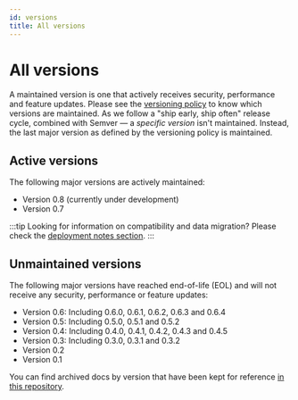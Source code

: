 ```yaml
---
id: versions
title: All versions
---
```


# All versions

A maintained version is one that actively receives security, performance and feature updates. Please see the
[versioning policy](https://github.com/skytable/rfcs/blob/next/rfcs/rfc-1.md) to know which versions are maintained.
As we follow a "ship early, ship often" release cycle, combined with Semver — a _specific version_ isn't
maintained. Instead, the last major version as defined by the versioning policy is maintained.

## Active versions

The following major versions are actively maintained:

- Version 0.8 (currently under development)
- Version 0.7

:::tip
Looking for information on compatibility and data migration? Please check the [deployment notes section](deployment-notes).
:::

## Unmaintained versions

The following major versions have reached end-of-life (EOL) and will not receive any security, performance or feature
updates:

- Version 0.6: Including 0.6.0, 0.6.1, 0.6.2, 0.6.3 and 0.6.4
- Version 0.5: Including 0.5.0, 0.5.1 and 0.5.2
- Version 0.4: Including 0.4.0, 0.4.1, 0.4.2, 0.4.3 and 0.4.5
- Version 0.3: Including 0.3.0, 0.3.1 and 0.3.2
- Version 0.2
- Version 0.1

You can find archived docs by version that have been kept for reference [in this repository](https://github.com/skytable/docs/tree/next/versioned_docs).
